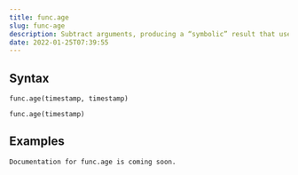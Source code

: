 ```yaml
---
title: func.age
slug: func-age
description: Subtract arguments, producing a “symbolic” result that uses years and months, rather than just days
date: 2022-01-25T07:39:55
---
```



## Syntax



```
func.age(timestamp, timestamp)
```


```
func.age(timestamp)
```


## Examples



```
Documentation for func.age is coming soon.
```
